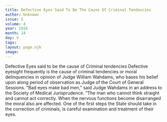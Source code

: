 ```yaml
---
title: Defective Eyes Said To Be The Cause Of Criminal Tendencies
author: Unknown
issue: 5
volume: 4
year: 1916
month: 14
day: V
tags:
layout: page.njk
image:
---
```

Defective Eyes said to be the cause of Criminal tendencies       Defective eyesight frequently is the cause of criminal tendencies or moral delinquencies in opinion of Judge William Wahdams, who bases his belief upon along period of observation as Judge of the Court of General Sessions.       “Bad eyes make bad men,” said Judge Wahdams in an address to the Society of Medical Jurisprudence. “The man who cannot think straight and cannot act correctly. When the nervous functions become disarranged the moral also are affected. One of the first steps the State should take in the correction of criminals, is careful examination and treatment of their eyes. 
